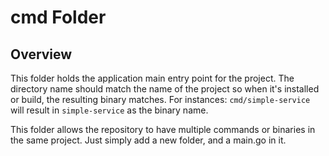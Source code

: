 # cmd Folder

## Overview

This folder holds the application main entry point for the project. The directory
name should match the name of the project so when it's installed or build, the
resulting binary matches. For instances: `cmd/simple-service` will result in
`simple-service` as the binary name.

This folder allows the repository to have multiple commands or binaries in the
same project. Just simply add a new folder, and a main.go in it.